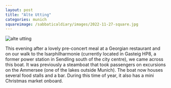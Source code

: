 ```yaml
---
layout: post
title: "Alte Utting"
categories: munich
squareimage: /sabbaticaldiary/images/2022-11-27-square.jpg
---
```

<img src="/sabbaticaldiary/images/2022-11-27.jpg" alt="alte utting" class="center">

This evening after a lovely pre-concert meal at a Georgian restaurant and on our walk to the Isarphilharmonie (currently located in Gasteig HP8, a former power station in Sendling south of the city centre), we came across this boat. It was previously a steamboat that took passengers on excursions on the Ammersee (one of the lakes outside Munich). The boat now houses several food stalls and a bar. During this time of year, it also has a mini Christmas market onboard.